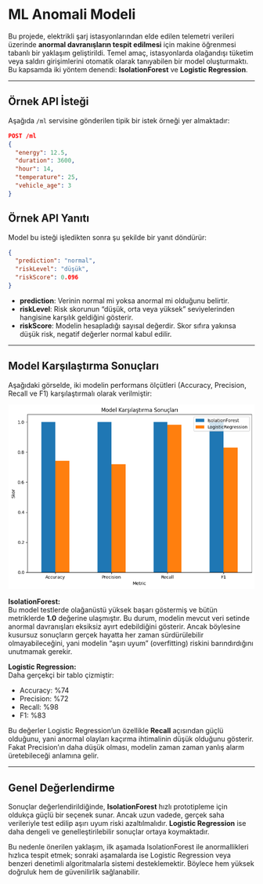 
# ML Anomali Modeli

Bu projede, elektrikli şarj istasyonlarından elde edilen telemetri verileri üzerinde **anormal davranışların tespit edilmesi** için makine öğrenmesi tabanlı bir yaklaşım geliştirildi. Temel amaç, istasyonlarda olağandışı tüketim veya saldırı girişimlerini otomatik olarak tanıyabilen bir model oluşturmaktı. Bu kapsamda iki yöntem denendi: **IsolationForest** ve **Logistic Regression**.

---

## Örnek API İsteği

Aşağıda `/ml` servisine gönderilen tipik bir istek örneği yer almaktadır:

```json
POST /ml
{
  "energy": 12.5,
  "duration": 3600,
  "hour": 14,
  "temperature": 25,
  "vehicle_age": 3
}
```

## Örnek API Yanıtı

Model bu isteği işledikten sonra şu şekilde bir yanıt döndürür:

```json
{
  "prediction": "normal",
  "riskLevel": "düşük",
  "riskScore": 0.096
}
```

- **prediction**: Verinin normal mi yoksa anormal mi olduğunu belirtir.  
- **riskLevel**: Risk skorunun “düşük, orta veya yüksek” seviyelerinden hangisine karşılık geldiğini gösterir.  
- **riskScore**: Modelin hesapladığı sayısal değerdir. Skor sıfıra yakınsa düşük risk, negatif değerler normal kabul edilir.  

---

## Model Karşılaştırma Sonuçları

Aşağıdaki görselde, iki modelin performans ölçütleri (Accuracy, Precision, Recall ve F1) karşılaştırmalı olarak verilmiştir:

![ML Sonuçları](assets/ml-result.png)

**IsolationForest:**  
Bu model testlerde olağanüstü yüksek başarı göstermiş ve bütün metriklerde **1.0** değerine ulaşmıştır. Bu durum, modelin mevcut veri setinde anormal davranışları eksiksiz ayırt edebildiğini gösterir. Ancak böylesine kusursuz sonuçların gerçek hayatta her zaman sürdürülebilir olmayabileceğini, yani modelin “aşırı uyum” (overfitting) riskini barındırdığını unutmamak gerekir.

**Logistic Regression:**  
Daha gerçekçi bir tablo çizmiştir:  
- Accuracy: %74  
- Precision: %72  
- Recall: %98  
- F1: %83  

Bu değerler Logistic Regression’un özellikle **Recall** açısından güçlü olduğunu, yani anormal olayları kaçırma ihtimalinin düşük olduğunu gösterir. Fakat Precision’ın daha düşük olması, modelin zaman zaman yanlış alarm üretebileceği anlamına gelir.  

---

## Genel Değerlendirme

Sonuçlar değerlendirildiğinde, **IsolationForest** hızlı prototipleme için oldukça güçlü bir seçenek sunar. Ancak uzun vadede, gerçek saha verileriyle test edilip aşırı uyum riski azaltılmalıdır. **Logistic Regression** ise daha dengeli ve genelleştirilebilir sonuçlar ortaya koymaktadır.  

Bu nedenle önerilen yaklaşım, ilk aşamada IsolationForest ile anormallikleri hızlıca tespit etmek; sonraki aşamalarda ise Logistic Regression veya benzeri denetimli algoritmalarla sistemi desteklemektir. Böylece hem yüksek doğruluk hem de güvenilirlik sağlanabilir.
